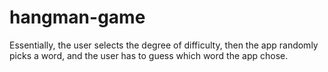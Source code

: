# hangman-game
Essentially, the user selects the degree of difficulty, then the app randomly picks a word, and the user has to guess which word the app chose. 
